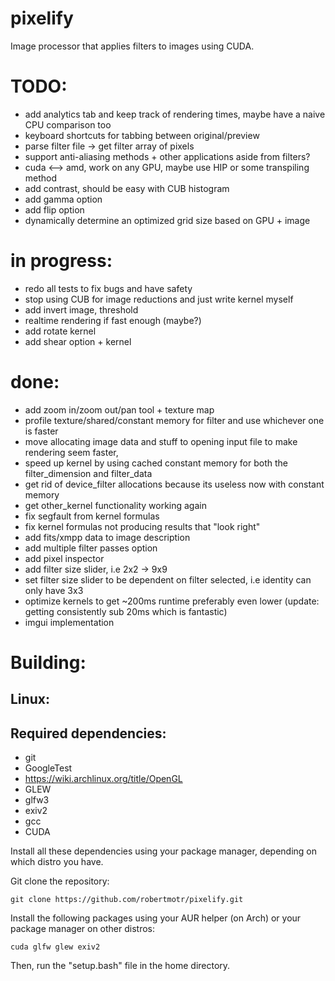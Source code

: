 # pixelify
Image processor that applies filters to images using CUDA. 

# TODO:
- add analytics tab and keep track of rendering times, maybe have a naive CPU comparison too
- keyboard shortcuts for tabbing between original/preview
- parse filter file -> get filter array of pixels 
- support anti-aliasing methods + other applications aside from filters?
- cuda <--> amd, work on any GPU, maybe use HIP or some transpiling method
- add contrast, should be easy with CUB histogram
- add gamma option
- add flip option
- dynamically determine an optimized grid size based on GPU + image

# in progress:
- redo all tests to fix bugs and have safety
- stop using CUB for image reductions and just write kernel myself
- add invert image, threshold
- realtime rendering if fast enough (maybe?)
- add rotate kernel
- add shear option + kernel

# done:
- add zoom in/zoom out/pan tool + texture map
- profile texture/shared/constant memory for filter and use whichever one is faster
- move allocating image data and stuff to opening input file to make rendering seem faster,
- speed up kernel by using cached constant memory for both the filter_dimension and filter_data
- get rid of device_filter allocations because its useless now with constant memory
- get other_kernel functionality working again
- fix segfault from kernel formulas
- fix kernel formulas not producing results that "look right"
- add fits/xmpp data to image description
- add multiple filter passes option
- add pixel inspector
- add filter size slider, i.e 2x2 -> 9x9
- set filter size slider to be dependent on filter selected, i.e identity can only have 3x3 
- optimize kernels to get ~200ms runtime preferably even lower (update: getting consistently sub 20ms which is fantastic)
- imgui implementation 


# Building:
## Linux:

## Required dependencies:
- git 
- GoogleTest
- https://wiki.archlinux.org/title/OpenGL
- GLEW
- glfw3
- exiv2
- gcc
- CUDA

Install all these dependencies using your package manager, depending on which distro you have.

Git clone the repository:
```
git clone https://github.com/robertmotr/pixelify.git
```

Install the following packages using your AUR helper (on Arch) or your package manager on other distros:
```
cuda glfw glew exiv2
```
Then, run the "setup.bash" file in the home directory.

